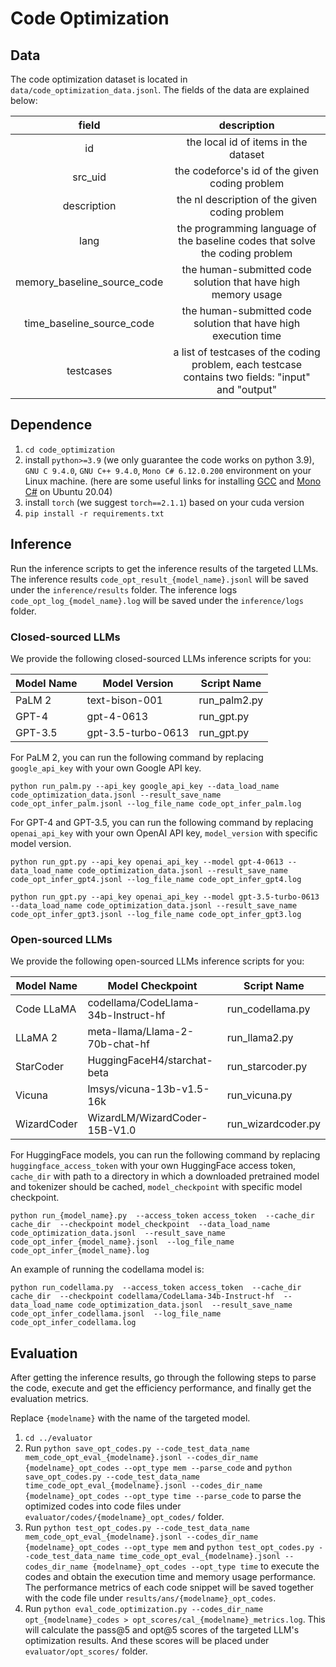 # Code Optimization

## Data
The code optimization dataset is located in `data/code_optimization_data.jsonl`. The fields of the data are explained below:

| field | description |
| :---: | :---: |
| id | the local id of items in the dataset |
| src_uid | the codeforce's id of the given coding problem |
| description | the nl description of the given coding problem |
| lang | the programming language of the baseline codes that solve the coding problem |
| memory_baseline_source_code | the human-submitted code solution that have high memory usage |
| time_baseline_source_code | the human-submitted code solution that have high execution time |
| testcases | a list of testcases of the coding problem, each testcase contains two fields: "input" and "output" |

## Dependence

1. `cd code_optimization`
2. install `python>=3.9` (we only guarantee the code works on python 3.9), `GNU C 9.4.0`, `GNU C++ 9.4.0`, `Mono C# 6.12.0.200` environment on your Linux machine. (here are some useful links for installing [GCC](https://linuxize.com/post/how-to-install-gcc-on-ubuntu-20-04/) and [Mono C#](https://linuxize.com/post/how-to-install-mono-on-ubuntu-20-04/) on Ubuntu 20.04)
3. install `torch` (we suggest `torch==2.1.1`) based on your cuda version
4. `pip install -r requirements.txt`

## Inference

Run the inference scripts to get the inference results of the targeted LLMs. The inference results `code_opt_result_{model_name}.jsonl` will be saved under the `inference/results` folder. The inference logs `code_opt_log_{model_name}.log` will be saved under the `inference/logs` folder.

### Closed-sourced LLMs

We provide the following closed-sourced LLMs inference scripts for you:


| Model Name | Model Version      | Script Name  |
| ---------- | ------------------ | ------------ |
| PaLM 2     | text-bison-001     | run_palm2.py |
| GPT-4      | gpt-4-0613         | run_gpt.py   |
| GPT-3.5    | gpt-3.5-turbo-0613 | run_gpt.py   |

For PaLM 2, you can run the following command by replacing `google_api_key` with your own Google API key. 

`python run_palm.py --api_key google_api_key --data_load_name code_optimization_data.jsonl --result_save_name code_opt_infer_palm.jsonl --log_file_name code_opt_infer_palm.log`


For GPT-4 and GPT-3.5, you can run the following command by replacing `openai_api_key` with your own OpenAI API key, `model_version` with specific model version.

`python run_gpt.py --api_key openai_api_key --model gpt-4-0613 --data_load_name code_optimization_data.jsonl --result_save_name code_opt_infer_gpt4.jsonl --log_file_name code_opt_infer_gpt4.log`

`python run_gpt.py --api_key openai_api_key --model gpt-3.5-turbo-0613 --data_load_name code_optimization_data.jsonl --result_save_name code_opt_infer_gpt3.jsonl --log_file_name code_opt_infer_gpt3.log`


### Open-sourced LLMs

We provide the following open-sourced LLMs inference scripts for you:


| Model Name  | Model Checkpoint                    | Script Name        |
| ----------- | ----------------------------------- | ------------------ |
| Code LLaMA  | codellama/CodeLlama-34b-Instruct-hf | run_codellama.py   |
| LLaMA 2     | meta-llama/Llama-2-70b-chat-hf      | run_llama2.py      |
| StarCoder   | HuggingFaceH4/starchat-beta         | run_starcoder.py   |
| Vicuna      | lmsys/vicuna-13b-v1.5-16k           | run_vicuna.py      |
| WizardCoder | WizardLM/WizardCoder-15B-V1.0       | run_wizardcoder.py |

For HuggingFace models, you can run the following command by replacing `huggingface_access_token` with your own HuggingFace access token, `cache_dir` with path to a directory in which a downloaded pretrained model and tokenizer should be cached, `model_checkpoint` with specific model checkpoint.

`python run_{model_name}.py 
	--access_token access_token 
	--cache_dir cache_dir 
	--checkpoint model_checkpoint 
	--data_load_name code_optimization_data.jsonl 
	--result_save_name code_opt_infer_{model_name}.jsonl 
	--log_file_name code_opt_infer_{model_name}.log`

An example of running the codellama model is:

`python run_codellama.py 
	--access_token access_token 
	--cache_dir cache_dir 
	--checkpoint codellama/CodeLlama-34b-Instruct-hf 
	--data_load_name code_optimization_data.jsonl 
	--result_save_name code_opt_infer_codellama.jsonl 
	--log_file_name code_opt_infer_codellama.log`


## Evaluation

After getting the inference results, go through the following steps to parse the code, execute and get the efficiency performance, and finally get the evaluation metrics.

Replace `{modelname}` with the name of the targeted model.

1. `cd ../evaluator`
2. Run `python save_opt_codes.py --code_test_data_name mem_code_opt_eval_{modelname}.jsonl --codes_dir_name {modelname}_opt_codes --opt_type mem --parse_code` and `python save_opt_codes.py --code_test_data_name time_code_opt_eval_{modelname}.jsonl --codes_dir_name {modelname}_opt_codes --opt_type time --parse_code` to parse the optimized codes into code files under `evaluator/codes/{modelname}_opt_codes/` folder.
3. Run `python test_opt_codes.py --code_test_data_name mem_code_opt_eval_{modelname}.jsonl --codes_dir_name {modelname}_opt_codes --opt_type mem` and `python test_opt_codes.py --code_test_data_name time_code_opt_eval_{modelname}.jsonl --codes_dir_name {modelname}_opt_codes --opt_type time` to execute the codes and obtain the execution time and memory usage performance. The performance metrics of each code snippet will be saved together with the code file under `results/ans/{modelname}_opt_codes`.
4. Run `python eval_code_optimization.py --codes_dir_name opt_{modelname}_codes > opt_scores/cal_{modelname}_metrics.log`. This will calculate the pass@5 and opt@5 scores of the targeted LLM's optimization results. And these scores will be placed under  `evaluator/opt_scores/` folder.
